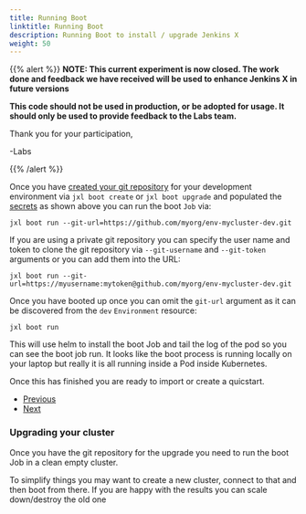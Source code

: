 ```yaml
---
title: Running Boot
linktitle: Running Boot
description: Running Boot to install / upgrade Jenkins X
weight: 50
---
```

{{% alert %}}
**NOTE: This current experiment is now closed. The work done and feedback we have received will be used to enhance Jenkins X in future versions**

**This code should not be used in production, or be adopted for usage.  It should only be used to provide feedback to the Labs team.**

Thank you for your participation,

-Labs


{{% /alert %}}

Once you have [created your git repository](/docs/labs/boot/getting-started/repository/) for your development environment via `jxl boot create` or `jxl boot upgrade` and populated the [secrets](/docs/labs/boot/getting-started/secrets/) as shown above you can run the boot `Job` via:

```
jxl boot run --git-url=https://github.com/myorg/env-mycluster-dev.git
```

If you are using a private git repository you can specify the user name and token to clone the git repository via `--git-username` and `--git-token` arguments or you can add them into the URL:

```
jxl boot run --git-url=https://myusername:mytoken@github.com/myorg/env-mycluster-dev.git
```

Once you have booted up once you can omit the `git-url` argument as it can be discovered from the `dev` `Environment` resource:

```
jxl boot run
```

This will use helm to install the boot Job and tail the log of the pod so you can see the boot job run. It looks like the boot process is running locally on your laptop but really it is all running inside a Pod inside Kubernetes.

Once this has finished you are ready to import or create a quicstart.

<nav>
  <ul class="pagination">
    <li class="page-item"><a class="page-link" href="../config">Previous</a></li>
    <li class="page-item"><a class="page-link" href="../../../wizard/overview/">Next</a></li>
  </ul>
</nav>

### Upgrading your cluster

Once you have the git repository for the upgrade you need to run the boot Job in a clean empty cluster.

To simplify things you may want to create a new cluster, connect to that and then boot from there. If you are happy with the results you can scale down/destroy the old one
